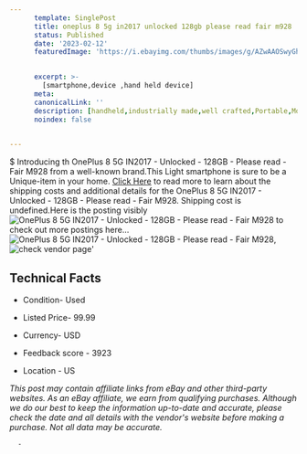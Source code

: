 ```yaml
---
      template: SinglePost
      title: oneplus 8 5g in2017 unlocked 128gb please read fair m928
      status: Published
      date: '2023-02-12'
      featuredImage: 'https://i.ebayimg.com/thumbs/images/g/AZwAAOSwyGhj5T4D/s-l225.jpg'
       

      excerpt: >-
        [smartphone,device ,hand held device]
      meta:
      canonicalLink: ''
      description: [handheld,industrially made,well crafted,Portable,Mobile,Compact,Convenient,Lightweight,Maneuverable,Man-portable,Miniature,Carriable,Hand-held,Light,Holdable,Transportable,Mobile device,Pocket-sized,On-the-go,Wireless,Cordless,Compact size,Convenient size, smartphone,device ,hand held device]
      noindex: false
      

---
```

$
      Introducing th OnePlus 8 5G IN2017 - Unlocked - 128GB - Please read - Fair  M928 from a well-known brand.This Light smartphone is sure to be a Unique-item in your home. [Click Here](https://www.ebay.com/itm/225350322240?hash=item3477ed0840%3Ag%3AAZwAAOSwyGhj5T4D&mkevt=1&mkcid=1&mkrid=711-53200-19255-0&campid=%253CePNCampaignId%253E&customid=%253CreferenceId%253E&toolid=10049) to read more to learn about the shipping costs and additional details for the OnePlus 8 5G IN2017 - Unlocked - 128GB - Please read - Fair  M928. Shipping cost is undefined.Here is the posting visibly ![OnePlus 8 5G IN2017 - Unlocked - 128GB - Please read - Fair  M928](https://i.ebayimg.com/thumbs/images/g/AZwAAOSwyGhj5T4D/s-l225.jpg) to check out more postings here... ![OnePlus 8 5G IN2017 - Unlocked - 128GB - Please read - Fair  M928](https://i.ebayimg.com/images/g/AZwAAOSwyGhj5T4D/s-l1600.jpg), ![check vendor page](https://origin-galleryplus.ebayimg.com/ws/web/225350322240_2_0_1/225x225.jpg,https://origin-galleryplus.ebayimg.com/ws/web/225350322240_3_0_1/225x225.jpg,https://origin-galleryplus.ebayimg.com/ws/web/225350322240_4_0_1/225x225.jpg,https://origin-galleryplus.ebayimg.com/ws/web/225350322240_5_0_1/225x225.jpg,https://origin-galleryplus.ebayimg.com/ws/web/225350322240_6_0_1/225x225.jpg,https://origin-galleryplus.ebayimg.com/ws/web/225350322240_7_0_1/225x225.jpg,https://origin-galleryplus.ebayimg.com/ws/web/225350322240_8_0_1/225x225.jpg)'

      

 ## Technical Facts 



     
      

 - Condition- Used 


      

 - Listed Price- 99.99 


      

 - Currency- USD 


      

 - Feedback score - 3923 


      

 - Location - US 


      
      

 *_This post may contain affiliate links from eBay and other third-party websites. As an eBay affiliate, we earn from qualifying purchases. Although we do our best to keep the information up-to-date and accurate, please check the date and all details with the vendor's website before making a purchase. Not all data may be accurate._*




      -
